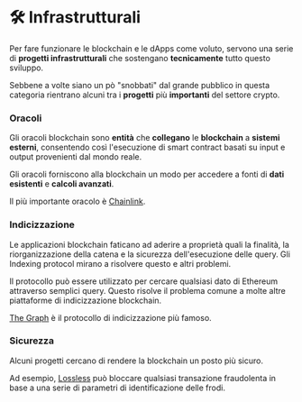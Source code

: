 # 🛠 Infrastrutturali

Per fare funzionare le blockchain e le dApps come voluto, servono una serie di **progetti infrastrutturali** che sostengano **tecnicamente** tutto questo sviluppo.&#x20;

Sebbene a volte siano un pò "snobbati" dal grande pubblico in questa categoria rientrano alcuni tra i **progetti** più **importanti** del settore crypto.  &#x20;

### Oracoli

Gli oracoli blockchain sono **entità** che **collegano** le **blockchain** a **sistemi esterni**, consentendo così l'esecuzione di smart contract basati su input e output provenienti dal mondo reale.

Gli oracoli forniscono alla blockchain un modo per accedere a fonti di **dati esistenti** e **calcoli avanzati**.

Il più importante oracolo è [Chainlink](https://chain.link/).

### Indicizzazione

Le applicazioni blockchain faticano ad aderire a proprietà quali la finalità, la riorganizzazione della catena e la sicurezza dell'esecuzione delle query. Gli Indexing protocol mirano a risolvere questo e altri problemi.

Il protocollo può essere utilizzato per cercare qualsiasi dato di Ethereum attraverso semplici query. Questo risolve il problema comune a molte altre piattaforme di indicizzazione blockchain.

[The Graph](https://thegraph.com/en/) è il protocollo di indicizzazione più famoso.

### Sicurezza

Alcuni progetti cercano di rendere la blockchain un posto più sicuro.&#x20;

Ad esempio, [Lossless](https://lossless.io/) può bloccare qualsiasi transazione fraudolenta in base a una serie di parametri di identificazione delle frodi.

